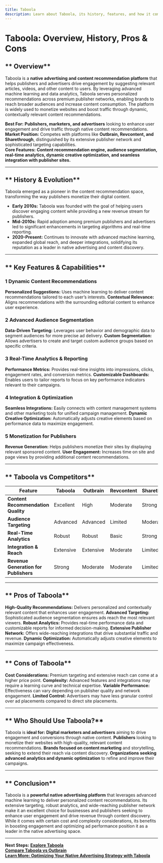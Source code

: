 ```yaml
---
title: Taboola
description: Learn about Taboola, its history, features, and how it compares to other native advertising and content recommendation platforms.
---
```


# **Taboola: Overview, History, Pros & Cons**

## ** Overview**  
Taboola is a **native advertising and content recommendation platform** that helps publishers and advertisers drive engagement by suggesting relevant articles, videos, and other content to users. By leveraging advanced machine learning and data analytics, Taboola serves personalized recommendations across premium publisher networks, enabling brands to reach broader audiences and increase content consumption. The platform is widely used to monetize websites and boost traffic through dynamic, contextually relevant content recommendations.

 **Best For:** **Publishers, marketers, and advertisers** looking to enhance user engagement and drive traffic through native content recommendations.  
 **Market Position:** Competes with platforms like **Outbrain, Revcontent, and Sharethrough**, distinguished by its extensive publisher network and sophisticated targeting capabilities.  
 **Core Features:** **Content recommendation engine, audience segmentation, real-time analytics, dynamic creative optimization, and seamless integration with publisher sites.**

---

## ** History & Evolution**  
Taboola emerged as a pioneer in the content recommendation space, transforming the way publishers monetize their digital content.

- **Early 2010s:** Taboola was founded with the goal of helping users discover engaging content while providing a new revenue stream for publishers.
- **Mid-2010s:** Rapid adoption among premium publishers and advertisers led to significant enhancements in targeting algorithms and real-time reporting.
- **2020-Present:** Continues to innovate with advanced machine learning, expanded global reach, and deeper integrations, solidifying its reputation as a leader in native advertising and content discovery.

---

## ** Key Features & Capabilities**

### **1 Dynamic Content Recommendations**
 **Personalized Suggestions:** Uses machine learning to deliver content recommendations tailored to each user’s interests.
 **Contextual Relevance:** Aligns recommendations with the surrounding editorial content to enhance user experience.

### **2 Advanced Audience Segmentation**
 **Data-Driven Targeting:** Leverages user behavior and demographic data to segment audiences for more precise ad delivery.
 **Custom Segmentation:** Allows advertisers to create and target custom audience groups based on specific criteria.

### **3 Real-Time Analytics & Reporting**
 **Performance Metrics:** Provides real-time insights into impressions, clicks, engagement rates, and conversion metrics.
 **Customizable Dashboards:** Enables users to tailor reports to focus on key performance indicators relevant to their campaigns.

### **4 Integration & Optimization**
 **Seamless Integrations:** Easily connects with content management systems and other marketing tools for unified campaign management.
 **Dynamic Creative Optimization:** Automatically adjusts creative elements based on performance data to maximize engagement.

### **5 Monetization for Publishers**
 **Revenue Generation:** Helps publishers monetize their sites by displaying relevant sponsored content.
 **User Engagement:** Increases time on site and page views by providing additional content recommendations.

---

## ** Taboola vs Competitors**

| Feature                       | Taboola         | Outbrain         | Revcontent        | Sharethrough      |
|-------------------------------|-----------------|------------------|-------------------|-------------------|
| **Content Recommendation Quality** |  Excellent |  High          |  Moderate       |  Strong         |
| **Audience Targeting**        |  Advanced     |  Advanced      |  Limited        |  Moderate       |
| **Real-Time Analytics**       |  Robust       |  Robust        |  Basic          |  Strong         |
| **Integration & Reach**       |  Extensive    |  Extensive     |  Moderate       |  Limited        |
| **Revenue Generation for Publishers** |  Strong |  Moderate    |  Moderate       |  Limited        |

---

## ** Pros of Taboola**
 **High-Quality Recommendations:** Delivers personalized and contextually relevant content that enhances user engagement.
 **Advanced Targeting:** Sophisticated audience segmentation ensures ads reach the most relevant viewers.
 **Robust Analytics:** Provides real-time performance data and customizable reports for informed decision-making.
 **Extensive Publisher Network:** Offers wide-reaching integrations that drive substantial traffic and revenue.
 **Dynamic Optimization:** Automatically adjusts creative elements to maximize campaign effectiveness.

---

## ** Cons of Taboola**
 **Cost Considerations:** Premium targeting and extensive reach can come at a higher price point.
 **Complexity:** Advanced features and integrations may require a learning curve and technical expertise.
 **Variable Performance:** Effectiveness can vary depending on publisher quality and network engagement.
 **Limited Control:** Advertisers may have less granular control over ad placements compared to direct site placements.

---

## ** Who Should Use Taboola?**
Taboola is **ideal for:**
 **Digital marketers and advertisers** aiming to drive engagement and conversions through native content.
 **Publishers** looking to monetize their websites with high-quality, relevant content recommendations.
 **Brands focused on content marketing** and storytelling, seeking to extend their reach via content discovery.
 **Organizations seeking advanced analytics and dynamic optimization** to refine and improve their campaigns.

---

## ** Conclusion**
Taboola is a **powerful native advertising platform** that leverages advanced machine learning to deliver personalized content recommendations. Its extensive targeting, robust analytics, and wide-reaching publisher network make it an excellent choice for businesses and publishers seeking to enhance user engagement and drive revenue through content discovery. While it comes with certain cost and complexity considerations, its benefits in boosting engagement and optimizing ad performance position it as a leader in the native advertising space.

---

 **Next Steps:**
 **[Explore Taboola](https://www.taboola.com/)**  
 **[Compare Taboola vs Outbrain](#)**  
 **[Learn More: Optimizing Your Native Advertising Strategy with Taboola](#)**

